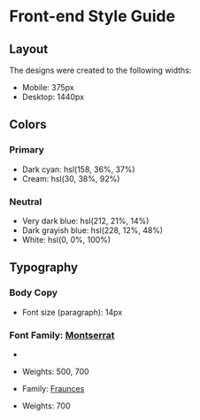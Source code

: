 # Front-end Style Guide

## Layout

The designs were created to the following widths:

- Mobile: 375px
- Desktop: 1440px

## Colors

### Primary

- Dark cyan: hsl(158, 36%, 37%)
- Cream: hsl(30, 38%, 92%)

### Neutral

- Very dark blue: hsl(212, 21%, 14%)
- Dark grayish blue: hsl(228, 12%, 48%)
- White: hsl(0, 0%, 100%)

## Typography

### Body Copy

- Font size (paragraph): 14px

### Font Family: [Montserrat](https://fonts.google.com/specimen/Montserrat)

-
- Weights: 500, 700

- Family: [Fraunces](https://fonts.google.com/specimen/Fraunces)
- Weights: 700
